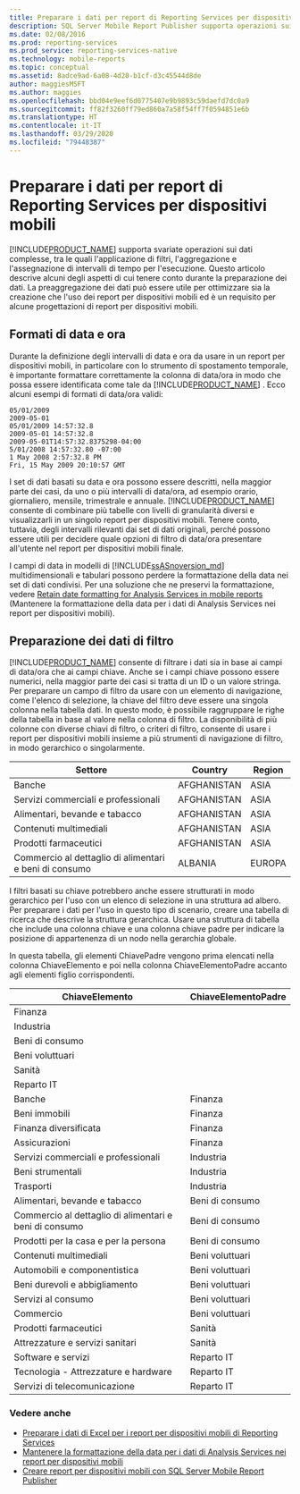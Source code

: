```yaml
---
title: Preparare i dati per report di Reporting Services per dispositivi mobili | Microsoft Docs
description: SQL Server Mobile Report Publisher supporta operazioni sui dati complesse, ad esempio filtro, aggregazione e sezionamento temporale. Informazioni su come preparare i dati per queste operazioni.
ms.date: 02/08/2016
ms.prod: reporting-services
ms.prod_service: reporting-services-native
ms.technology: mobile-reports
ms.topic: conceptual
ms.assetid: 8adce9ad-6a08-4d20-b1cf-d3c45544d8de
author: maggiesMSFT
ms.author: maggies
ms.openlocfilehash: bbd04e9eef6d0775407e9b9893c59daefd7dc0a9
ms.sourcegitcommit: ff82f3260ff79ed860a7a58f54ff7f0594851e6b
ms.translationtype: HT
ms.contentlocale: it-IT
ms.lasthandoff: 03/29/2020
ms.locfileid: "79448387"
---
```

# <a name="prepare-data-for-reporting-services-mobile-reports"></a>Preparare i dati per report di Reporting Services per dispositivi mobili
  
[!INCLUDE[PRODUCT_NAME](../../includes/ss-mobilereptpub-long.md)] supporta svariate operazioni sui dati complesse, tra le quali l'applicazione di filtri, l'aggregazione e l'assegnazione di intervalli di tempo per l'esecuzione. Questo articolo descrive alcuni degli aspetti di cui tenere conto durante la preparazione dei dati. La preaggregazione dei dati può essere utile per ottimizzare sia la creazione che l'uso dei report per dispositivi mobili ed è un requisito per alcune progettazioni di report per dispositivi mobili.   
  
## <a name="date-and-time-formats"></a>Formati di data e ora 
Durante la definizione degli intervalli di data e ora da usare in un report per dispositivi mobili, in particolare con lo strumento di spostamento temporale, è importante formattare correttamente la colonna di data/ora in modo che possa essere identificata come tale da [!INCLUDE[PRODUCT_NAME](../../includes/ss-mobilereptpub-short.md)] . Ecco alcuni esempi di formati di data/ora validi:  
  
    05/01/2009    
    2009-05-01    
    05/01/2009 14:57:32.8    
    2009-05-01 14:57:32.8    
    2009-05-01T14:57:32.8375298-04:00    
    5/01/2008 14:57:32.80 -07:00    
    1 May 2008 2:57:32.8 PM    
    Fri, 15 May 2009 20:10:57 GMT    
  
I set di dati basati su data e ora possono essere descritti, nella maggior parte dei casi, da uno o più intervalli di data/ora, ad esempio orario, giornaliero, mensile, trimestrale e annuale. [!INCLUDE[PRODUCT_NAME](../../includes/ss-mobilereptpub-short.md)] consente di combinare più tabelle con livelli di granularità diversi e visualizzarli in un singolo report per dispositivi mobili. Tenere conto, tuttavia, degli intervalli rilevanti dai set di dati originali, perché possono essere utili per decidere quale opzioni di filtro di data/ora presentare all'utente nel report per dispositivi mobili finale.  

I campi di data in modelli di [!INCLUDE[ssASnoversion_md](../../includes/ssasnoversion-md.md)] multidimensionali e tabulari possono perdere la formattazione della data nei set di dati condivisi. Per una soluzione che ne preservi la formattazione, vedere [Retain date formatting for Analysis Services in mobile reports](../../reporting-services/mobile-reports/retain-date-formatting-for-analysis-services-in-mobile-reports.md) (Mantenere la formattazione della data per i dati di Analysis Services nei report per dispositivi mobili).
  
## <a name="preparing-filter-data"></a>Preparazione dei dati di filtro ##  
[!INCLUDE[PRODUCT_NAME](../../includes/ss-mobilereptpub-short.md)] consente di filtrare i dati sia in base ai campi di data/ora che ai campi chiave. Anche se i campi chiave possono essere numerici, nella maggior parte dei casi si tratta di un ID o un valore stringa. Per preparare un campo di filtro da usare con un elemento di navigazione, come l'elenco di selezione, la chiave del filtro deve essere una singola colonna nella tabella dati. In questo modo, è possibile raggruppare le righe della tabella in base al valore nella colonna di filtro. La disponibilità di più colonne con diverse chiavi di filtro, o criteri di filtro, consente di usare i report per dispositivi mobili insieme a più strumenti di navigazione di filtro, in modo gerarchico o singolarmente.  
  
| Settore  | Country   | Region    |  
| ------------- | ------------- | ------------- |  
| Banche     | AFGHANISTAN   | ASIA      |  
| Servizi commerciali e professionali | AFGHANISTAN | ASIA |  
| Alimentari, bevande e tabacco | AFGHANISTAN | ASIA |  
| Contenuti multimediali | AFGHANISTAN | ASIA |  
| Prodotti farmaceutici | AFGHANISTAN | ASIA |  
| Commercio al dettaglio di alimentari e beni di consumo | ALBANIA | EUROPA |  
  
  
I filtri basati su chiave potrebbero anche essere strutturati in modo gerarchico per l'uso con un elenco di selezione in una struttura ad albero. Per preparare i dati per l'uso in questo tipo di scenario, creare una tabella di ricerca che descrive la struttura gerarchica. Usare una struttura di tabella che include una colonna chiave e una colonna chiave padre per indicare la posizione di appartenenza di un nodo nella gerarchia globale.  
  
In questa tabella, gli elementi ChiavePadre vengono prima elencati nella colonna ChiaveElemento e poi nella colonna ChiaveElementoPadre accanto agli elementi figlio corrispondenti.   
  
|ChiaveElemento    | ChiaveElementoPadre |  
| ------------- | ------------- |  
| Finanza    |   |  
| Industria   |   |  
| Beni di consumo |    |  
| Beni voluttuari |  |     
| Sanità   |   |  
| Reparto IT |  |  
| Banche | Finanza |  
| Beni immobili | Finanza |  
| Finanza diversificata |  Finanza |   
| Assicurazioni |   Finanza |  
| Servizi commerciali e professionali |  Industria |  
| Beni strumentali |   Industria |  
| Trasporti |  Industria |  
| Alimentari, bevande e tabacco |    Beni di consumo |  
| Commercio al dettaglio di alimentari e beni di consumo |    Beni di consumo |  
| Prodotti per la casa e per la persona | Beni di consumo |  
| Contenuti multimediali | Beni voluttuari |  
| Automobili e componentistica |  Beni voluttuari |  
| Beni durevoli e abbigliamento |Beni voluttuari |  
| Servizi al consumo |   Beni voluttuari |  
| Commercio | Beni voluttuari |  
| Prodotti farmaceutici   | Sanità |  
| Attrezzature e servizi sanitari |    Sanità |  
| Software e servizi | Reparto IT |  
| Tecnologia - Attrezzature e hardware   | Reparto IT |  
| Servizi di telecomunicazione |Reparto IT |  
  
### <a name="see-also"></a>Vedere anche  
- [Preparare i dati di Excel per i report per dispositivi mobili di Reporting Services](../../reporting-services/mobile-reports/prepare-excel-data-for-reporting-services-mobile-reports.md)  
- [Mantenere la formattazione della data per i dati di Analysis Services nei report per dispositivi mobili](../../reporting-services/mobile-reports/retain-date-formatting-for-analysis-services-in-mobile-reports.md)
- [Creare report per dispositivi mobili con SQL Server Mobile Report Publisher](../../reporting-services/mobile-reports/create-mobile-reports-with-sql-server-mobile-report-publisher.md)
  
  
  

